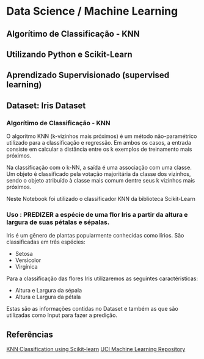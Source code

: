 # Data Science / Machine Learning
## Algorítimo de Classificação - KNN
## Utilizando Python e Scikit-Learn
## Aprendizado Supervisionado (supervised learning)
## Dataset: Iris Dataset

### Algorítimo de Classificação - KNN

O algoritmo KNN (k-vizinhos mais próximos) é um método não-paramétrico utilizado para a classificação e regressão. Em ambos os casos, a entrada consiste em calcular a distância entre os k exemplos de treinamento mais próximos.

Na classificação com o k-NN, a saída é uma associação com uma classe. Um objeto é classificado pela votação majoritária da classe dos vizinhos, sendo o objeto atribuído à classe mais comum dentre seus k vizinhos mais próximos.

Neste Notebook foi utilizado o classificador KNN da biblioteca Scikit-Learn

### Uso : PREDIZER a espécie de uma flor Iris a partir da altura e largura de suas pétalas e sépalas.

Iris é um gênero de plantas popularmente conhecidas como lírios. São classificadas em três espécies:
* Setosa
* Versicolor
* Virgínica

Para a classificação das flores Iris utilizaremos as seguintes caractéristicas:
* Altura e Largura da sépala
* Altura e Largura da pétala

Estas são as informações contidas no Dataset e também as que são utilizadas como Input para fazer a predição.

## Referências
[KNN Classification using Scikit-learn](https://www.datacamp.com/community/tutorials/k-nearest-neighbor-classification-scikit-learn)
[UCI Machine Learning Repository](http://archive.ics.uci.edu/ml/datasets/Iris)